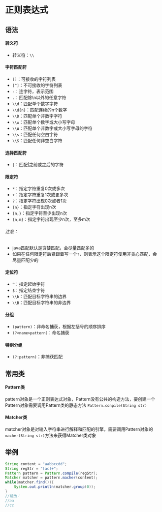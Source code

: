 # 正则表达式

## 语法

#### 转义符

- 转义符：`\\`

#### 字符匹配符

- `[]`：可接收的字符列表
- `[^]`：不可接收的字符列表
- `-`：连字符，表示范围
- `.`：匹配除\n以外的任意字符
- `\\d`：匹配单个数字字符
- `\\d{n}`：匹配连续的n个数字
- `\\D`：匹配单个非数字字符
- `\\w`：匹配单个数字或大小写字母
- `\\W`：匹配单个非数字或大小写字母的字符
- `\\s`：匹配任何空白字符
- `\\S`：匹配任何非空白字符

#### 选择匹配符

- `|`：匹配|之前或之后的字符

#### 限定符

- `*`：指定字符重复0次或多次
- `+`：指定字符重复1次或更多次
- `?`：指定字符出现0次或者1次
- `{n}`：指定字符出现n次
- `{n,}`：指定字符至少出现n次
- `{n,m}`：指定字符出现至少n次，至多m次

###### 注意：

- java匹配默认是贪婪匹配，会尽量匹配多的
- 如果在任何限定符后紧跟着写一个`?`，则表示这个限定符使用非贪心匹配，会尽量匹配少的

#### 定位符

- `^`：指定起始字符
- `$`：指定结束字符
- `\\b`：匹配目标字符串的边界
- `\\B`：匹配目标字符串的非边界

#### 分组

- `(pattern)`：非命名捕获，根据左括号的顺序排序
- `(?<name>pattern)`：命名捕获

#### 特别分组

- `(?:pattern)`：非捕获匹配

## 常用类

#### Pattern类

pattern对象是一个正则表达式对象，Pattern没有公共的构造方法，要创建一个Pattern对象需要调用Pattern类的静态方法 `Pattern.conpile(String str)`

#### Matcher类

matcher对象是对输入字符串进行解释和匹配的引擎，需要调用Pattern对象的`macher(String str)`方法来获得Matcher类对象

## 举例

```java
String content = "aabbccdd";
String regStr = "[ac]+";
Pattern pattern = Pattern.compile(regStr);
Matcher matcher = pattern.macher(content);
while(matcher.find()){
    System.out.println(matcher.group(0));
}
//输出：
//aa
//cc
```

